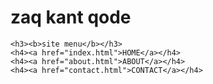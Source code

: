 <html>
  <head>
    <title>ABOUT</title>
  </head>
<body>
  <h1>zaq kant qode</h1>
  
  
    <h3><b>site menu</b></h3>
    <h4><a href="index.html">HOME</a></h4>
    <h4><a href="about.html">ABOUT</a></h4>
    <h4><a href="contact.html">CONTACT</a></h4>
  
</body>
  
  
  
  
</html>
